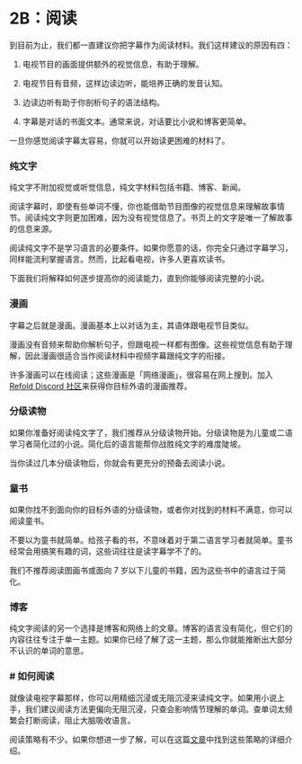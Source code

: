 # 2B：阅读

到目前为止，我们都一直建议你把字幕作为阅读材料。我们这样建议的原因有四：

1. 电视节目的画面提供额外的视觉信息，有助于理解。

2. 电视节目有音频，这样边读边听，能培养正确的发音认知。

3. 边读边听有助于你剖析句子的语法结构。

4. 字幕是对话的书面文本。通常来说，对话要比小说和博客更简单。

一旦你感觉阅读字幕太容易，你就可以开始读更困难的材料了。

### 纯文字

纯文字不附加视觉或听觉信息，纯文字材料包括书籍、博客、新闻。

阅读字幕时，即使有些单词不懂，你也能借助节目图像的视觉信息来理解故事情节。阅读纯文字则更加困难，因为没有视觉信息了。书页上的文字是唯一了解故事的信息来源。

阅读纯文字不是学习语言的必要条件。如果你愿意的话，你完全只通过字幕学习，同样能流利掌握语言。然而，比起看电视，许多人更喜欢读书。

下面我们将解释如何逐步提高你的阅读能力，直到你能够阅读完整的小说。

### 漫画

字幕之后就是漫画。漫画基本上以对话为主，其语体跟电视节目类似。

漫画没有音频来帮助你解析句子，但跟电视一样都有图像。这些视觉信息有助于理解，因此漫画很适合当作阅读材料中视频字幕跟纯文字的衔接。

许多漫画可以在线阅读；这些漫画是「网络漫画」，很容易在网上搜到。加入 [Refold Discord 社区](https://refold.la/join)来获得你目标外语的漫画推荐。

### 分级读物

如果你准备好阅读纯文字了，我们推荐从分级读物开始。分级读物是为儿童或二语学习者简化过的小说。简化后的语言能帮你战胜纯文字的难度陡坡。

当你读过几本分级读物后，你就会有更充分的预备去阅读小说。

### 童书

如果你找不到面向你的目标外语的分级读物，或者你对找到的材料不满意，你可以阅读童书。

不要以为童书就简单。给孩子看的书，不意味着对于第二语言学习者就简单。童书经常会用搞笑有趣的词，这些词往往是读字幕学不了的。

我们不推荐阅读图画书或面向 7 岁以下儿童的书籍，因为这些书中的语言过于简化。

### 博客

纯文字阅读的另一个选择是博客和网络上的文章。博客的语言没有简化，但它们的内容往往专注于单一主题。如果你已经了解了这一主题，那么你就能推断出大部分不认识的单词的意思。

### # 如何阅读

就像读电视字幕那样，你可以用精细沉浸或无阻沉浸来读纯文字。如果用小说上手，我们建议阅读方法更偏向无阻沉浸，只查会影响情节理解的单词。查单词太频繁会打断阅读，阻止大脑吸收语言。

阅读策略有不少。如果你想进一步了解，可以在这篇[文章](https://refold.la/roadmap/stage-2/c/how-to-read-a-novel#Reading-Strategies)中找到这些策略的详细介绍。